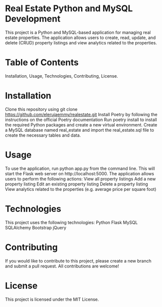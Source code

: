 # Real Estate Python and MySQL Development

This project is a Python and MySQL-based application for managing real estate properties. The application allows users to create, read, update, and delete (CRUD) property listings and view analytics related to the properties.

# Table of Contents

Installation,
Usage,
Technologies,
Contributing,
License.

# Installation

Clone this repository using git clone https://github.com/elerujaemmy/realestate.git
Install Poetry by following the instructions on the official Poetry documentation
Run poetry install to install the required Python packages and create a new virtual environment.
Create a MySQL database named real_estate and import the real_estate.sql file to create the necessary tables and data.

# Usage

To use the application, run python app.py from the command line. This will start the Flask web server on http://localhost:5000.
The application allows users to perform the following actions:
View all property listings
Add a new property listing
Edit an existing property listing
Delete a property listing
View analytics related to the properties (e.g. average price per square foot)

# Technologies

This project uses the following technologies:
Python
Flask
MySQL
SQLAlchemy
Bootstrap
jQuery

# Contributing
If you would like to contribute to this project, please create a new branch and submit a pull request. All contributions are welcome!

# License
This project is licensed under the MIT License.
